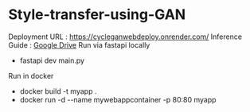 # Style-transfer-using-GAN

Deployment URL : https://cycleganwebdeploy.onrender.com/
Inference Guide : [Google Drive](https://docs.google.com/document/d/1O-u4vtYQ60-vRTXKNgWq3EeqP9qircSGbaXeNesUGbM/edit?tab=t.0)
Run via fastapi locally

- fastapi dev main.py

Run in docker

- docker build -t myapp .
- docker run -d --name mywebappcontainer -p 80:80 myapp

